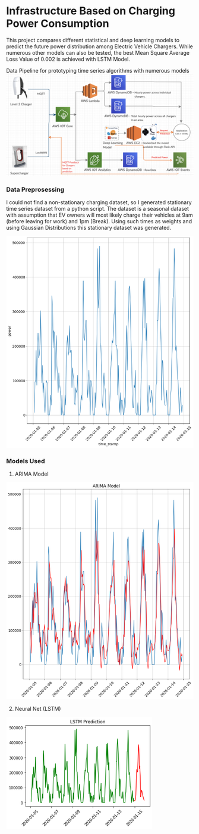 # Infrastructure Based on Charging Power Consumption
This project compares different statistical and deep learning models to predict the future power distribution among Electric Vehicle Chargers. While numerous other models can also be tested, the best Mean Square Average Loss Value of 0.002 is achieved with LSTM Model.


Data Pipeline for prototyping time series algorithms with numerous models
![](Images/EV_Charger_Data_Pipeline.png)


### Data Preprosessing
I could not find a non-stationary charging dataset, so I generated stationary time series dataset from a python script. The dataset is a seasonal dataset with assumption that EV owners will most likely charge their vehicles at 9am (before leaving for work) and 1pm (Break). Using such times as weights and using Gaussian Distributions this stationary dataset was generated.

![](Images/dataset.png)



### Models Used

1) ARIMA Model

![](Images/ARIMA_Model.png)

2) Neural Net (LSTM)

![](Images/LSTM_Prediction.png)
